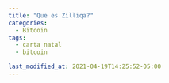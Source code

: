 ```yaml
---
title: "Que es Zilliqa?"
categories:
  - Bitcoin
tags:
  - carta natal
  - bitcoin

last_modified_at: 2021-04-19T14:25:52-05:00
---
```


